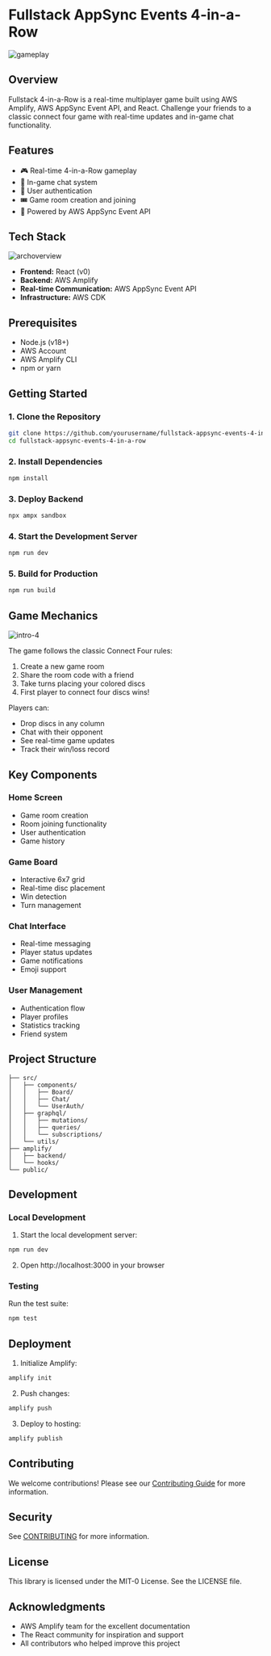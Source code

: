 # Fullstack AppSync Events 4-in-a-Row

![gameplay](https://github.com/user-attachments/assets/6e0506c7-71d1-4586-b1ce-683e7401b828)

## Overview

Fullstack 4-in-a-Row is a real-time multiplayer game built using AWS Amplify, AWS AppSync Event API, and React. Challenge your friends to a classic connect four game with real-time updates and in-game chat functionality.

## Features

- 🎮 Real-time 4-in-a-Row gameplay
- 💬 In-game chat system
- 🔐 User authentication
- 🎟️ Game room creation and joining
- 📡 Powered by AWS AppSync Event API

## Tech Stack

![archoverview](https://github.com/user-attachments/assets/ef5fe379-4de6-4dd7-9ca8-74fb0f0312e8)

- **Frontend:** React (v0)
- **Backend:** AWS Amplify
- **Real-time Communication:** AWS AppSync Event API
- **Infrastructure:** AWS CDK

## Prerequisites

- Node.js (v18+)
- AWS Account
- AWS Amplify CLI
- npm or yarn

## Getting Started

### 1. Clone the Repository

```bash
git clone https://github.com/yourusername/fullstack-appsync-events-4-in-a-row.git
cd fullstack-appsync-events-4-in-a-row
```

### 2. Install Dependencies

```bash
npm install
```

### 3. Deploy Backend

```bash
npx ampx sandbox
```

### 4. Start the Development Server

```bash
npm run dev
```

### 5. Build for Production

```bash
npm run build
```

## Game Mechanics

![intro-4](https://github.com/user-attachments/assets/f9b8d6ce-68c6-4872-9a66-cc04df4f256d)

The game follows the classic Connect Four rules:

1. Create a new game room
2. Share the room code with a friend
3. Take turns placing your colored discs
4. First player to connect four discs wins!

Players can:
- Drop discs in any column
- Chat with their opponent
- See real-time game updates
- Track their win/loss record

## Key Components

### Home Screen
- Game room creation
- Room joining functionality
- User authentication
- Game history

### Game Board
- Interactive 6x7 grid
- Real-time disc placement
- Win detection
- Turn management

### Chat Interface
- Real-time messaging
- Player status updates
- Game notifications
- Emoji support

### User Management
- Authentication flow
- Player profiles
- Statistics tracking
- Friend system

## Project Structure

```
├── src/
│   ├── components/
│   │   ├── Board/
│   │   ├── Chat/
│   │   └── UserAuth/
│   ├── graphql/
│   │   ├── mutations/
│   │   ├── queries/
│   │   └── subscriptions/
│   └── utils/
├── amplify/
│   ├── backend/
│   └── hooks/
└── public/
```

## Development

### Local Development

1. Start the local development server:
```bash
npm run dev
```

2. Open http://localhost:3000 in your browser

### Testing

Run the test suite:
```bash
npm test
```

## Deployment

1. Initialize Amplify:
```bash
amplify init
```

2. Push changes:
```bash
amplify push
```

3. Deploy to hosting:
```bash
amplify publish
```

## Contributing

We welcome contributions! Please see our [Contributing Guide](CONTRIBUTING.md) for more information.

## Security

See [CONTRIBUTING](CONTRIBUTING.md#security-issue-notifications) for more information.

## License

This library is licensed under the MIT-0 License. See the LICENSE file.

## Acknowledgments

- AWS Amplify team for the excellent documentation
- The React community for inspiration and support
- All contributors who helped improve this project